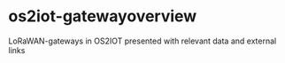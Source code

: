 # os2iot-gatewayoverview
LoRaWAN-gateways in OS2IOT presented with relevant data and external links 
